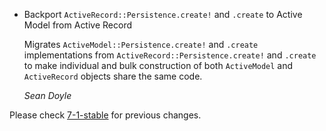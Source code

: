 *   Backport `ActiveRecord::Persistence.create!` and `.create` to Active Model from Active Record

    Migrates `ActiveModel::Persistence.create!` and `.create` implementations
    from `ActiveRecord::Persistence.create!` and `.create` to make individual and
    bulk construction of both `ActiveModel` and `ActiveRecord` objects share the
    same code.

    *Sean Doyle*

Please check [7-1-stable](https://github.com/rails/rails/blob/7-1-stable/activemodel/CHANGELOG.md) for previous changes.
